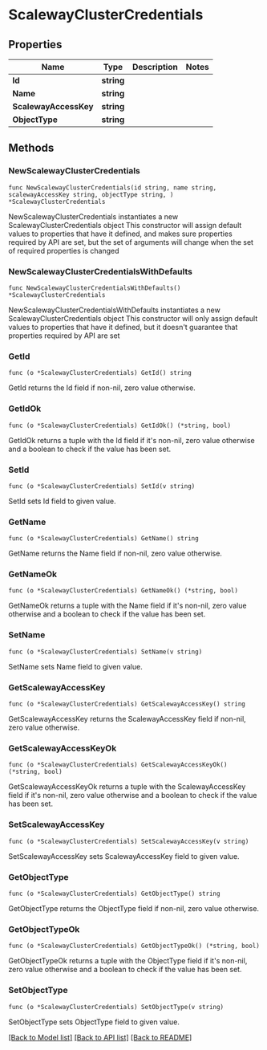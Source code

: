 # ScalewayClusterCredentials

## Properties

Name | Type | Description | Notes
------------ | ------------- | ------------- | -------------
**Id** | **string** |  | 
**Name** | **string** |  | 
**ScalewayAccessKey** | **string** |  | 
**ObjectType** | **string** |  | 

## Methods

### NewScalewayClusterCredentials

`func NewScalewayClusterCredentials(id string, name string, scalewayAccessKey string, objectType string, ) *ScalewayClusterCredentials`

NewScalewayClusterCredentials instantiates a new ScalewayClusterCredentials object
This constructor will assign default values to properties that have it defined,
and makes sure properties required by API are set, but the set of arguments
will change when the set of required properties is changed

### NewScalewayClusterCredentialsWithDefaults

`func NewScalewayClusterCredentialsWithDefaults() *ScalewayClusterCredentials`

NewScalewayClusterCredentialsWithDefaults instantiates a new ScalewayClusterCredentials object
This constructor will only assign default values to properties that have it defined,
but it doesn't guarantee that properties required by API are set

### GetId

`func (o *ScalewayClusterCredentials) GetId() string`

GetId returns the Id field if non-nil, zero value otherwise.

### GetIdOk

`func (o *ScalewayClusterCredentials) GetIdOk() (*string, bool)`

GetIdOk returns a tuple with the Id field if it's non-nil, zero value otherwise
and a boolean to check if the value has been set.

### SetId

`func (o *ScalewayClusterCredentials) SetId(v string)`

SetId sets Id field to given value.


### GetName

`func (o *ScalewayClusterCredentials) GetName() string`

GetName returns the Name field if non-nil, zero value otherwise.

### GetNameOk

`func (o *ScalewayClusterCredentials) GetNameOk() (*string, bool)`

GetNameOk returns a tuple with the Name field if it's non-nil, zero value otherwise
and a boolean to check if the value has been set.

### SetName

`func (o *ScalewayClusterCredentials) SetName(v string)`

SetName sets Name field to given value.


### GetScalewayAccessKey

`func (o *ScalewayClusterCredentials) GetScalewayAccessKey() string`

GetScalewayAccessKey returns the ScalewayAccessKey field if non-nil, zero value otherwise.

### GetScalewayAccessKeyOk

`func (o *ScalewayClusterCredentials) GetScalewayAccessKeyOk() (*string, bool)`

GetScalewayAccessKeyOk returns a tuple with the ScalewayAccessKey field if it's non-nil, zero value otherwise
and a boolean to check if the value has been set.

### SetScalewayAccessKey

`func (o *ScalewayClusterCredentials) SetScalewayAccessKey(v string)`

SetScalewayAccessKey sets ScalewayAccessKey field to given value.


### GetObjectType

`func (o *ScalewayClusterCredentials) GetObjectType() string`

GetObjectType returns the ObjectType field if non-nil, zero value otherwise.

### GetObjectTypeOk

`func (o *ScalewayClusterCredentials) GetObjectTypeOk() (*string, bool)`

GetObjectTypeOk returns a tuple with the ObjectType field if it's non-nil, zero value otherwise
and a boolean to check if the value has been set.

### SetObjectType

`func (o *ScalewayClusterCredentials) SetObjectType(v string)`

SetObjectType sets ObjectType field to given value.



[[Back to Model list]](../README.md#documentation-for-models) [[Back to API list]](../README.md#documentation-for-api-endpoints) [[Back to README]](../README.md)


